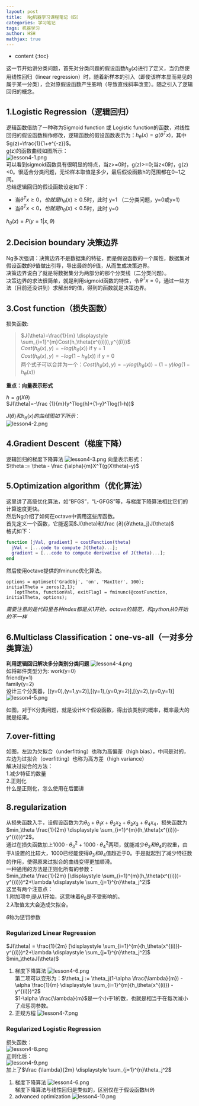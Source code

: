 ```yaml
---
layout: post
title:  Ng机器学习课程笔记（四）
categories: 学习笔记
tags: 机器学习
author: HSH
mathjax: true
---
```


* content
{:toc}

这一节开始讲分类问题，首先对分类问题的假设函数$h_\theta(x)$进行了定义，当仍然使用线性回归（linear regression）时，随着新样本的引入（即使该样本显而易见的属于某一分类），会对原假设函数产生影响（导致直线斜率改变）。随之引入了逻辑回归的概念。





## 1.Logistic Regression（逻辑回归）
逻辑函数借助了一种称为Sigmoid function 或 Logistic function的函数，对线性回归的假设函数稍作修改，逻辑函数的假设函数表示为：$h_\theta(x)=g(\theta^Tx)$，其中$g(z)=\frac{1}{1+e^{-z}}$。  
g(z)的函数曲线如图所示：  
![lesson4-1.png](http://octtw77pk.bkt.clouddn.com//public/upload/lesson4-1.png)  
可以看到sigmoid函数具有很明显的特点，当z>=0时，g(z)>=0;当z<0时，g(z)<0。很适合分类问题，无论样本取值是多少，最后假设函数h的范围都在0~1之间。  
总结逻辑回归的假设函数设定如下：  

* 当$\theta^Tx \geq 0，也就是 h_\theta(x) \geq 0.5$时，此时 y=1 （二分类问题，y=0或y=1）
* 当$\theta^Tx < 0，也就是 h_\theta(x) < 0.5$时，此时 y=0

$h_\theta(x)=P(y=1|x,\theta)$
## 2.Decision boundary 决策边界
Ng多次强调：决策边界不是数据集的特征，而是假设函数的一个属性，数据集对假设函数的$\theta$值做出引导，导出最终的$\theta$值，从而生成决策边界。  
决策边界说白了就是将数据集分为两部分的那个分类线（二分类问题）。  
决策边界的求法很简单，就是利用sigmoid函数的特性，令$\theta^Tx=0$，通过一些方法（目前还没讲到）求解出$\theta$的值，得到的函数就是决策边界。  

## 3.Cost function（损失函数）
损失函数:

>$J(\theta)=\frac{1}{m} \displaystyle \sum_{i=1}^{m}Cost(h_\theta(x^{(i)}),y^{(i)})$  
>$Cost(h_\theta(x),y)=-log(h_\theta(x))$  if y = 1  
>$Cost(h_\theta(x),y)=-log(1-h_\theta(x))$  if y = 0  
>两个式子可以合并为一个：$Cost(h_\theta(x),y)=-ylog(h_\theta(x))-(1-y)log(1-h_\theta(x))$

**重点：向量表示形式**

$h=g(X\theta)$  
$J(\theta)=-\frac {1}{m}(y^Tlog(h)+(1-y)^Tlog(1-h))$

$J(\theta)和h_\theta(x)的曲线图如下所示：$  
![lesson4-2.png](http://octtw77pk.bkt.clouddn.com//public/upload/lesson4-2.png)
## 4.Gradient Descent（梯度下降）
逻辑回归的梯度下降算法
![lesson4-3.png](http://octtw77pk.bkt.clouddn.com//public/upload/lesson4-3.png)
向量表示形式：  
$\theta := \theta - \frac {\alpha}{m}X^T(g(X\theta)-y)$

## 5.Optimization algorithm（优化算法）
这里讲了高级优化算法，如“BFGS”，“L-GFGS”等，与梯度下降算法相比它们的计算速度更快。  
然后Ng介绍了如何在octave中调用这些库函数。  
首先定义一个函数，它能返回$J(\theta)和\frac {∂}{∂\theta_j}J(\theta)$  
格式如下：  
```matlab
function [jVal, gradient] = costFunction(theta)
  jVal = [...code to compute J(theta)...];
  gradient = [...code to compute derivative of J(theta)...];
end
```

然后使用octave提供的fminunc优化算法。  
```
options = optimset('GradObj', 'on', 'MaxIter', 100); 
initialTheta = zeros(2,1);
   [optTheta, functionVal, exitFlag] = fminunc(@costFunction, initialTheta, options);
```
*需要注意的是代码里各种index都是从1开始，octave的规范，和python从0开始的不一样*
## 6.Multiclass Classification：one-vs-all（一对多分类算法）
**利用逻辑回归解决多分类别分类问题**
![lesson4-4.png](http://octtw77pk.bkt.clouddn.com//public/upload/lesson4-4.png)  
如将邮件类型分为:
work(y=0)  
friend(y=1)  
family(y=2)  
设计三个分类器，[(y=0),(y=1,y=2)],[(y=1),(y=0,y=2)],[(y=2),(y=0,y=1)]
![lesson4-5.png](http://octtw77pk.bkt.clouddn.com//public/upload/lesson4-5.png)  

如图，对于K分类问题，就是设计K个假设函数，得出该类别的概率，概率最大的就是结果。

## 7.over-fitting
如图，左边为欠拟合（underfitting）也称为高偏差（high bias），中间是对的，左边为过拟合（overfitting）也称为高方差（high variance）  
解决过拟合的方法：  
1.减少特征的数量  
2.正则化  
什么是正则化，怎么使用在后面讲

## 8.regularization
从损失函数入手，设假设函数为为$θ_0+θ_1x+θ_2x_2+θ_3x_3+θ_4x_4$，损失函数为$min_\theta \frac{1}{2m} \displaystyle \sum_{i=1}^{m}(h_\theta(x^{(i)})-y^{(i)})^2$。  
通过在损失函数加上$1000⋅θ_3^2+1000⋅θ_4^2$两项，就能减少$\theta_3和\theta_4$的权重，由于$\lambda$设置的比较大，1000已经能使得$\theta_3和\theta_4$值趋近于0。于是就起到了减少特征数的作用，使得原来过拟合的曲线变得更加顺滑。  
一种通用的方法是正则化所有的参数：  
$min_\theta \frac{1}{2m} [\displaystyle \sum_{i=1}^{m}(h_\theta(x^{(i)})-y^{(i)})^2+\lambda \displaystyle \sum_{j=1}^{n}\theta_j^2]$  
这里有两个注意点：  
1.附加项中j是从1开始，这意味着$\theta_0$是不受影响的。  
2.$\lambda$取值太大会造成欠拟合。  

$\theta$称为惩罚参数  

### Regularized Linear Regression
$J(\theta) =  \frac{1}{2m} [\displaystyle \sum_{i=1}^{m}(h_\theta(x^{(i)})-y^{(i)})^2+\lambda \displaystyle \sum_{j=1}^{n}\theta_j^2]$     
$min_\thetaJ(\theta)$  

1. 梯度下降算法
![lesson4-6.png](http://octtw77pk.bkt.clouddn.com//public/upload/lesson4-6.png)  
第二项可以变形为：$\theta_j := \theta_j(1-\alpha \frac{\lambda}{m}) - \alpha \frac{1}{m} \displaystyle \sum_{i=1}^{m}(h_\theta(x^{(i)}) - y^{(i)})^2$  
$1-\alpha \frac{\lambda}{m}$是一个小于1的数，也就是相当于在每次减小了点惩罚参数。  
2. 正规方程
![lesson4-7.png](http://octtw77pk.bkt.clouddn.com//public/upload/lesson4-7.png)

### Regularized Logistic Regression
损失函数：  
![lesson4-8.png](http://octtw77pk.bkt.clouddn.com//public/upload/lesson4-8.png)  
正则化后：  
![lesson4-9.png](http://octtw77pk.bkt.clouddn.com//public/upload/lesson4-9.png)  
加上了$\frac {\lambda}{2m} \displaystyle \sum_{j=1}^{n}\theta_j^2$

1. 梯度下降算法
![lesson4-6.png](http://octtw77pk.bkt.clouddn.com//public/upload/lesson4-6.png)  
梯度下降算法与线性回归是类似的，区别仅在于假设函数$h(\theta)$  
2. advanced optimization
![lesson4-10.png](http://octtw77pk.bkt.clouddn.com//public/upload/lesson4-10.png)